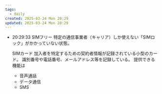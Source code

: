 ```yaml
---
tags:
  - daily
created: 2025-03-24 Mon 20:29
updated: 2025-03-24 Mon 20:29
---
```


- 20:29:33 
	SIMフリー
	特定の通信事業者（キャリア）しか使えない「SIMロック」がかかっていない状態。
	
	SIMカード
	加入者を特定するための契約者情報が記録されている小型のカード。
	識別番号や電話番号、メールアドレス等を記録している。
	提供できる機能は
	- 音声通話
	- データ通信
	- SMS
	 